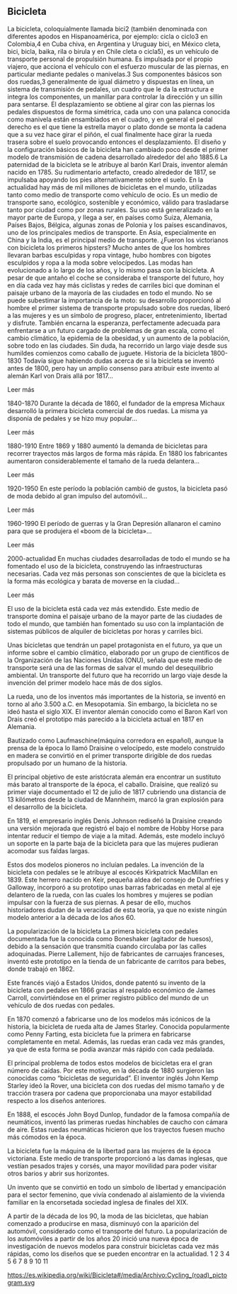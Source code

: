 Bicicleta
---------
La bicicleta, coloquialmente llamada bici2​ (también denominada con diferentes apodos en Hispanoamérica, por ejemplo: cicla o ciclo3​ en Colombia,4​ en Cuba chiva, en Argentina y Uruguay bici, en México cleta, bici, bicla, baika, rila o birula y en Chile cleta o cicla5​), es un vehículo de transporte personal de propulsión humana. Es impulsada por el propio viajero, que acciona el vehículo con el esfuerzo muscular de las piernas, en particular mediante pedales o manivelas.3​ Sus componentes básicos son dos ruedas,3​ generalmente de igual diámetro y dispuestas en línea, un sistema de transmisión de pedales, un cuadro que le da la estructura e integra los componentes, un manillar para controlar la dirección y un sillín para sentarse. El desplazamiento se obtiene al girar con las piernas los pedales dispuestos de forma simétrica, cada uno con una palanca conocida como manivela están ensamblados en el cuadro, y en general el pedal derecho es el que tiene la estrella mayor o plato donde se monta la cadena que a su vez hace girar el piñón, el cual finalmente hace girar la rueda trasera sobre el suelo provocando entonces el desplazamiento. El diseño y la configuración básicos de la bicicleta han cambiado poco desde el primer modelo de transmisión de cadena desarrollado alrededor del año 1885.6​
La paternidad de la bicicleta se le atribuye al barón Karl Drais, inventor alemán nacido en 1785. Su rudimentario artefacto, creado alrededor de 1817, se impulsaba apoyando los pies alternativamente sobre el suelo. En la actualidad hay más de mil millones de bicicletas en el mundo, utilizadas tanto como medio de transporte como vehículo de ocio.
Es un medio de transporte sano, ecológico, sostenible y económico, válido para trasladarse tanto por ciudad como por zonas rurales. Su uso está generalizado en la mayor parte de Europa, y llega a ser, en países como Suiza, Alemania, Países Bajos, Bélgica, algunas zonas de Polonia y los países escandinavos, uno de los principales medios de transporte. En Asia, especialmente en China y la India, es el principal medio de transporte.
¿Fueron los victorianos con bicicleta los primeros hipsters? Mucho antes de que los hombres llevaran barbas esculpidas y ropa vintage, hubo hombres con bigotes esculpidos y ropa a la moda sobre velocípedos. Las modas han evolucionado a lo largo de los años, y lo mismo pasa con la bicicleta. A pesar de que antaño el coche se consideraba el transporte del futuro, hoy en día cada vez hay más ciclistas y redes de carriles bici que dominan el paisaje urbano de la mayoría de las ciudades en todo el mundo.
No se puede subestimar la importancia de la moto: su desarrollo proporcionó al hombre el primer sistema de transporte propulsado sobre dos ruedas, liberó a las mujeres y es un símbolo de progreso, placer, entretenimiento, libertad y disfrute. También encarna la esperanza, perfectamente adecuada para enfrentarse a un futuro cargado de problemas de gran escala, como el cambio climático, la epidemia de la obesidad, y un aumento de la población, sobre todo en las ciudades. Sin duda, ha recorrido un largo viaje desde sus humildes comienzos como caballo de juguete.
Historia de la bicicleta
1800-1830
Todavía sigue habiendo dudas acerca de si la bicicleta se inventó antes de 1800, pero hay un amplio consenso para atribuir este invento al alemán Karl von Drais allá por 1817…

Leer más

1840-1870
Durante la década de 1860, el fundador de la empresa Michaux desarrolló la primera bicicleta comercial de dos ruedas. La misma ya disponía de pedales y se hizo muy popular…

Leer más

1880-1910
Entre 1869 y 1880 aumentó la demanda de bicicletas para recorrer trayectos más largos de forma más rápida. En 1880 los fabricantes aumentaron considerablemente el tamaño de la rueda delantera…

Leer más

1920-1950
En este período la población cambió de gustos, la bicicleta pasó de moda debido al gran impulso del automóvil…

Leer más

1960-1990
El período de guerras y la Gran Depresión allanaron el camino para que se produjera el «boom de la bicicleta»…

Leer más

2000-actualidad
En muchas ciudades desarrolladas de todo el mundo se ha fomentado el uso de la bicicleta, construyendo las infraestructuras necesarias. Cada vez más personas son conscientes de que la bicicleta es la forma más ecológica y barata de moverse en la ciudad…

Leer más

 El uso de la bicicleta está cada vez más extendido. Este medio de transporte domina el paisaje urbano de la mayor parte de las ciudades de todo el mundo, que también han fomentado su uso con la implantación de sistemas públicos de alquiler de bicicletas por horas y carriles bici.

Unas bicicletas que tendrán un papel protagonista en el futuro, ya que un informe sobre el cambio climático, elaborado por un grupo de científicos de la Organización de las Naciones Unidas (ONU), señala que este medio de transporte será una de las formas de salvar el mundo del desequilibrio ambiental. Un transporte del futuro que ha recorrido un largo viaje desde la invención del primer modelo hace más de dos siglos.

La rueda, uno de los inventos más importantes de la historia, se inventó en torno al año 3.500 a.C. en Mesopotamia. Sin embargo, la bicicleta no se ideó hasta el siglo XIX. El inventor alemán conocido como el Baron Karl von Drais creó el prototipo más parecido a la bicicleta actual en 1817 en Alemania.


Bautizado como Laufmaschine(máquina corredora en español), aunque la prensa de la época lo llamó Draisine o velocípedo, este modelo construido en madera se convirtió en el primer transporte dirigible de dos ruedas propulsado por un humano de la historia.

El principal objetivo de este aristócrata alemán era encontrar un sustituto más barato al transporte de la época, el caballo. Draisine, que realizó su primer viaje documentado el 12 de julio de 1817 cubriendo una distancia de 13 kilómetros desde la ciudad de Mannheim, marcó la gran explosión para el desarrollo de la bicicleta.

En 1819, el empresario inglés Denis Johnson rediseñó la Draisine creando una versión mejorada que registró el bajo el nombre de Hobby Horse para intentar reducir el tiempo de viaje a la mitad. Además, este modelo incluyó un soporte en la parte baja de la bicicleta para que las mujeres pudieran acomodar sus faldas largas.

Estos dos modelos pioneros no incluían pedales. La invención de la bicicleta con pedales se le atribuye al escocés Kirkpatrick MacMillan en 1839. Este herrero nacido en Keir, pequeña aldea del consejo de Dumfries y Galloway, incorporó a su prototipo unas barras fabricadas en metal al eje delantero de la rueda, con las cuales los hombres y mujeres se podían impulsar con la fuerza de sus piernas. A pesar de ello, muchos historiadores dudan de la veracidad de esta teoría, ya que no existe ningún modelo anterior a la década de los años 60.

La popularización de la bicicleta
La primera bicicleta con pedales documentada fue la conocida como Boneshaker (agitador de huesos), debido a la sensación que transmitía cuando circulaba por las calles adoquinadas. Pierre Lallement, hijo de fabricantes de carruajes franceses, inventó este prototipo en la tienda de un fabricante de carritos para bebes, donde trabajó en 1862.

Este francés viajó a Estados Unidos, donde patentó su invento de la bicicleta con pedales en 1866 gracias al respaldo económico de James Carroll, convirtiéndose en el primer registro público del mundo de un vehículo de dos ruedas con pedales.

En 1870 comenzó a fabricarse uno de los modelos más icónicos de la historia, la bicicleta de rueda alta de James Starley. Conocida popularmente como Penny Farting, esta bicicleta fue la primera en fabricarse completamente en metal. Además, las ruedas eran cada vez más grandes, ya que de esta forma se podía avanzar más rápido con cada pedalada.

El principal problema de todos estos modelos de bicicletas era el gran número de caídas. Por este motivo, en la década de 1880 surgieron las conocidas como “bicicletas de seguridad”. El inventor inglés John Kemp Starley ideó la Rover, una bicicleta con dos ruedas del mismo tamaño y de tracción trasera por cadena que proporcionaba una mayor estabilidad respecto a los diseños anteriores.

En 1888, el escocés John Boyd Dunlop, fundador de la famosa compañía de neumáticos, inventó las primeras ruedas hinchables de caucho con cámara de aire. Estas ruedas neumáticas hicieron que los trayectos fuesen mucho más cómodos en la época.

La bicicleta fue la máquina de la libertad para las mujeres de la época victoriana. Este medio de transporte proporcionó a las damas inglesas, que vestían pesados trajes y corsés, una mayor movilidad para poder visitar otros barios y abrir sus horizontes.

Un invento que se convirtió en todo un símbolo de libertad y emancipación para el sector femenino, que vivía condenado al aislamiento de la vivienda familiar en la encorsetada sociedad inglesa de finales del XIX.

A partir de la década de los 90, la moda de las bicicletas, que habían comenzado a producirse en masa, disminuyó con la aparición del automóvil, considerado como el transporte del futuro. La popularización de los automóviles a partir de los años 20 inició una nueva época de investigación de nuevos modelos para construir bicicletas cada vez más rápidas, como los diseños que se pueden encontrar en la actualidad.
1
2
3
4
5
6
7
8
9
10
11

https://es.wikipedia.org/wiki/Bicicleta#/media/Archivo:Cycling_(road)_pictogram.svg
